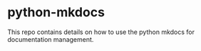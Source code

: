 # python-mkdocs
This repo contains details on how to use the python mkdocs for documentation management.
